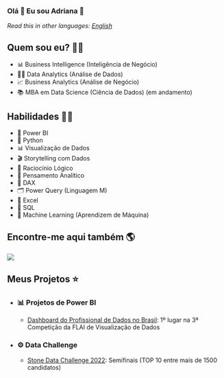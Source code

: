 ### Olá 👋 Eu sou Adriana 👋

*Read this in other languages: [English](README.en-us.md)*

## Quem sou eu? 👩‍💻

* 📊 Business Intelligence (Inteligência de Negócio)
* 👩‍💻 Data Analytics (Análise de Dados)
* 📈 Business Analytics (Análise de Negócio)
* 📚 MBA em Data Science (Ciência de Dados) (em andamento)

## Habilidades 👩‍💻

* 🧮 Power BI
* 🐍 Python
* 📊 Visualização de Dados
* 🎬 Storytelling com Dados
* 🧠 Raciocínio Lógico
* 🧠 Pensamento Analítico
* 🧮 DAX
* 🗂️ Power Query (Linguagem M)
* 📝 Excel
* 📜 SQL
* 🔮 Machine Learning (Aprendizem de Máquina)

## Encontre-me aqui também :earth_americas:

<a href="https://www.linkedin.com/in/adrianatakahagui/" target="_blank"><img src="https://img.shields.io/badge/linkedin-%230077B5.svg?&style=for-the-badge&logo=linkedin&logoColor=white"/><a/>

## Meus Projetos ⭐
  
* ### 📊 Projetos de Power BI
  
  * [Dashboard do Profissional de Dados no Brasil](https://github.com/adriana-takahagui/Profissional-Dados-Brasil): 1º lugar na 3ª Competição da FLAI de Visualização de Dados

* ### ⚙ Data Challenge
  
  * [Stone Data Challenge 2022](https://github.com/adriana-takahagui/STONE-Data-Challenge-2022-3-Etapa): Semifinais (TOP 10 entre mais de 1500 candidatos)

<!--
**adriana-takahagui/adriana-takahagui** is a ✨ _special_ ✨ repository because its `README.md` (this file) appears on your GitHub profile.

Here are some ideas to get you started:

- 🔭 I’m currently working on ...
- 🌱 I’m currently learning ...
- 👯 I’m looking to collaborate on ...
- 🤔 I’m looking for help with ...
- 💬 Ask me about ...
- 📫 How to reach me: ...
- 😄 Pronouns: ...
- ⚡ Fun fact: ...
-->
